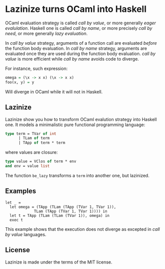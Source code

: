 # Lazinize turns OCaml into Haskell

OCaml evaluation strategy is called *call by value*, or more generally
*eager evalulation*. Haskell one is called *call by name*, or more
precisely *call by need*, or more generally *lazy evaluation*.

In *call by value* strategy, arguments of a function call are
evaluated *before* the function body evaluation. In *call by name*
strategy, arguments are evaluated once they are used during the
function body evaluation. *call by value* is more efficient while
*call by name* avoids code to diverge.

For instance, such expression:

```haskell
omega = (\x -> x x) (\x -> x x)
foo(x, y) = y 
```

Will diverge in OCaml while it will not in Haskell.

## Lazinize

Lazinize show you how to transform OCaml evalution strategy into
Haskell one. It models a minimalistic pure functional programming
language:

```ocaml
type term = TVar of int
	  | TLam of term
	  | TApp of term * term
```

where values are closure:

```ocaml
type value = VClos of term * env
and env = value list
```

The function `be_lazy` transforms a `term` into another one, but lazinized.

## Examples

```
let _ = 
  let omega = (TApp (TLam (TApp (TVar 1, TVar 1)), 
		     TLam (TApp (TVar 1, TVar 1)))) in
  let t = TApp (TLam (TLam (TVar 1)), omega) in
  exec t
```

This example shows that the execution does not diverge as excepted in
*call by value* languages.

## License

Lazinize is made under the terms of the MIT license.
